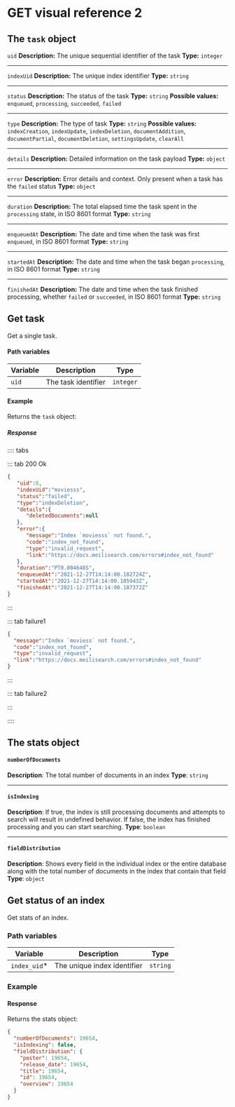 # GET visual reference 2

## The `task` object

`uid`
**Description:** The unique sequential identifier of the task
**Type:** `integer`

***

`indexUid`
**Description:** The unique index identifier
**Type:** `string`

***

`status`
**Description:** The status of the task
**Type:** `string`
**Possible values:** `enqueued`, `processing`, `succeeded`, `failed`

***

`type`
**Description:** The type of task
**Type:** `string`
**Possible values:** `indexCreation`, `indexUpdate`, `indexDeletion`, `documentAddition`, `documentPartial`, `documentDeletion`, `settingsUpdate`, `clearAll`

***

`details`
**Description:** Detailed information on the task payload
**Type:** `object`

***

`error`
**Description:** Error details and context. Only present when a task has the `failed` status
**Type:** `object`

***

`duration`
**Description:** The total elapsed time the task spent in the `processing` state, in ISO 8601 format
**Type:** `string`

***

`enqueuedAt`
**Description:** The date and time when the task was first `enqueued`, in ISO 8601 format
**Type:** `string`

***

`startedAt`
**Description:** The date and time when the task began `processing`, in ISO 8601 format
**Type:** `string`

***

`finishedAt`
**Description:** The date and time when the task finished processing, whether `failed` or `succeeded`, in ISO 8601 format
**Type:** `string`

## Get task

<RouteHighlighter method="GET" route="/tasks/:uid"/>

Get a single task.

#### Path variables

| Variable      | Description           | Type    |
| ------------- | --------------------- |---------|
| `uid`         | The task identifier   |`integer`|

#### Example

<CodeSamples id="get_task_1" />

Returns the `task` object:

##### Response

:::: tabs

::: tab 200 Ok

```json
{
   "uid":8,
   "indexUid":"moviesss",
   "status":"failed",
   "type":"indexDeletion",
   "details":{
      "deletedDocuments":null
   },
   "error":{
      "message":"Index `moviesss` not found.",
      "code":"index_not_found",
      "type":"invalid_request",
      "link":"https://docs.meilisearch.com/errors#index_not_found"
   },
   "duration":"PT0.004648S",
   "enqueuedAt":"2021-12-27T14:14:00.182724Z",
   "startedAt":"2021-12-27T14:14:00.185943Z",
   "finishedAt":"2021-12-27T14:14:00.187372Z"
}
```

:::

::: tab failure1

```json
{
  "message":"Index `moviess` not found.",
  "code":"index_not_found",
  "type":"invalid_request",
  "link":"https://docs.meilisearch.com/errors#index_not_found"
}
```

:::

::: tab failure2

:::

::::

## The stats object

#### `numberOfDocuments`

**Description**: The total number of documents in an index
**Type**: `string`

***

#### `isIndexing`

**Description**: If true, the index is still processing documents and attempts to search will result in undefined behavior. If false, the index has finished processing and you can start searching.
**Type**: `boolean`

***

#### `fieldDistribution`

**Description**: Shows every field in the individual index or the entire database along with the total number of documents in the index that contain that field
**Type**: `object`

## Get status of an index

<RouteHighlighter method="GET" route="/indexes/:index_uid/stats"/>

Get stats of an index.

### Path variables

| Variable        | Description                                                       | Type   |
| --------------- | ----------------------------------------------------------------- |--------|
| `index_uid`*    | The unique index identifier                                       |`string`|

### Example

<CodeSamples id="get_index_stats_1" />

#### Response

Returns the stats object:

```json
{
  "numberOfDocuments": 19654,
  "isIndexing": false,
  "fieldDistribution": {
    "poster": 19654,
    "release_date": 19654,
    "title": 19654,
    "id": 19654,
    "overview": 19654
  }
}
```
